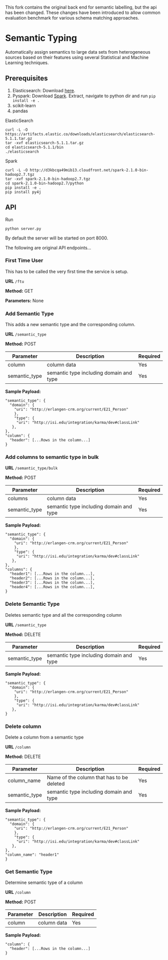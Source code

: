 This fork contains the original back end for semantic labelling, but the api has been changed.
These changes have been introduced to allow common evaluation benchmark for various schema matching approaches.

Semantic Typing
===============

Automatically assign semantics to large data sets from heterogeneous sources based on their features using several Statistical and Machine Learning techniques.


## Prerequisites

1. Elasticsearch:
Download [here](https://www.elastic.co/downloads/elasticsearch).
2. Pyspark:
Download [Spark](http://spark.apache.org/downloads.html).
Extract, navigate to python dir and run ```pip install -e .```
3. scikit-learn
4. pandas

ElasticSearch
```
curl -L -O https://artifacts.elastic.co/downloads/elasticsearch/elasticsearch-5.1.1.tar.gz
tar -xvf elasticsearch-5.1.1.tar.gz
cd elasticsearch-5.1.1/bin
./elasticsearch
```

Spark
```
curl -L -O http://d3kbcqa49mib13.cloudfront.net/spark-2.1.0-bin-hadoop2.7.tgz
tar -xvf spark-2.1.0-bin-hadoop2.7.tgz
cd spark-2.1.0-bin-hadoop2.7/python
pip install -e .
pip install py4j
```

## API

Run
```
python server.py
```

By default the server will be started on port 8000.


The following are original API endpoints...

### First Time User

This has to be called the very first time the service is setup.

**URL** ```/ftu```

**Method:** GET

**Parameters:** None

### Add Semantic Type

This adds a new semantic type and the corresponding column.

**URL** ```/semantic_type```

**Method:** POST

| Parameter | Description | Required |
| --------- | ----------- | -------- |
| column  | column data | Yes |
| semantic_type  | semantic type including domain and type | Yes |

**Sample Payload:**

```
"semantic_type": {
  "domain": {
    "uri": "http://erlangen-crm.org/current/E21_Person"
    },
    "type": {
     "uri": "http://isi.edu/integration/karma/dev#classLink"
   },
},
"column": {
  "header": [...Rows in the column...]
}
```
### Add columns to semantic type in bulk

**URL** ```/semantic_type/bulk```

**Method:** POST

| Parameter | Description | Required |
| --------- | ----------- | -------- |
| columns  | column data | Yes |
| semantic_type  | semantic type including domain and type | Yes |

**Sample Payload:**

```
"semantic_type": {
  "domain": {
    "uri": "http://erlangen-crm.org/current/E21_Person"
    },
    "type": {
     "uri": "http://isi.edu/integration/karma/dev#classLink"
   },
},
"columns": {
  "header1": [...Rows in the column...],
  "header2": [...Rows in the column...],
  "header3": [...Rows in the column...],
  "header4": [...Rows in the column...],
}
```

### Delete Semantic Type

Deletes semantic type and all the corresponding column

**URL** ```/semantic_type```

**Method:** DELETE

| Parameter | Description | Required |
| --------- | ----------- | -------- |
| semantic_type  | semantic type including domain and type | Yes |

**Sample Payload:**

```
"semantic_type": {
  "domain": {
    "uri": "http://erlangen-crm.org/current/E21_Person"
    },
    "type": {
     "uri": "http://isi.edu/integration/karma/dev#classLink"
   },
}
```

### Delete column

Delete a column from a semantic type

**URL** ```/column```

**Method:** DELETE

| Parameter | Description | Required |
| --------- | ----------- | -------- |
| column_name  | Name of the column that has to be deleted | Yes |
| semantic_type  | semantic type including domain and type | Yes |

**Sample Payload:**

```
"semantic_type": {
  "domain": {
    "uri": "http://erlangen-crm.org/current/E21_Person"
    },
    "type": {
     "uri": "http://isi.edu/integration/karma/dev#classLink"
   },
},
"column_name": "header1"
}
```

### Get Semantic Type

Determine semantic type of a column

**URL** ```/column```

**Method:** POST

| Parameter | Description | Required |
| --------- | ----------- | -------- |
| column  | column data | Yes |

**Sample Payload:**

```
"column": {
  "header": [...Rows in the column...]
}
```

